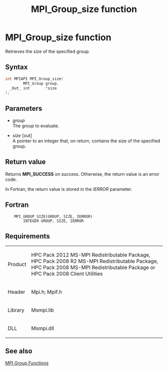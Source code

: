 ﻿---
title: MPI_Group_size function
TOCTitle: MPI_Group_size function
ms:assetid: a946e817-a999-4ded-8465-9a52a7ce8783
ms:mtpsurl: https://msdn.microsoft.com/en-us/library/Dn473405(v=VS.85)
ms:contentKeyID: 59360941
ms.date: 03/28/2018
mtps_version: v=VS.85
f1_keywords:
- MPI_GROUP_SIZE
- mpif/MPI_Group_size
- mpi/MPI_GROUP_SIZE
dev_langs:
- C++
- C
api_location:
- Msmpi.dll
api_name:
- MPI_Group_size
api_type:
- DLLExport
product:
- Windows
topic_type:
- apiref
- kbSyntax
product_family_name: VS
ROBOTS: INDEX,FOLLOW
---

# MPI\_Group\_size function

Retrieves the size of the specified group.

## Syntax

``` c++
int MPIAPI MPI_Group_size(
        MPI_Group group,
  _Out_ int       *size
);
```

## Parameters

  - *group*  
    The group to evaluate.

  - *size* \[out\]  
    A pointer to an integer that, on return, contains the size of the specified group.

## Return value

Returns **MPI\_SUCCESS** on success. Otherwise, the return value is an error code.

In Fortran, the return value is stored in the *IERROR* parameter.

## Fortran

``` FORTRAN
    MPI_GROUP_SIZE(GROUP, SIZE, IERROR)
        INTEGER GROUP, SIZE, IERROR 
```

## Requirements

<table>
<colgroup>
<col  />
<col  />
</colgroup>
<tbody>
<tr class="odd">
<td><p>Product</p></td>
<td><p>HPC Pack 2012 MS-MPI Redistributable Package, HPC Pack 2008 R2 MS-MPI Redistributable Package, HPC Pack 2008 MS-MPI Redistributable Package or HPC Pack 2008 Client Utilities</p></td>
</tr>
<tr class="even">
<td><p>Header</p></td>
<td>Mpi.h;
Mpif.h</td>
</tr>
<tr class="odd">
<td><p>Library</p></td>
<td>Msmpi.lib</td>
</tr>
<tr class="even">
<td><p>DLL</p></td>
<td>Msmpi.dll</td>
</tr>
</tbody>
</table>


## See also

[MPI Group Functions](mpi-group-functions.md)

